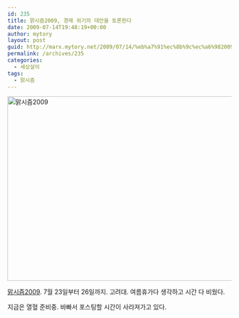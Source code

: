 ```yaml
---
id: 235
title: 맑시즘2009, 경제 위기의 대안을 토론한다
date: 2009-07-14T19:48:19+00:00
author: mytory
layout: post
guid: http://marx.mytory.net/2009/07/14/%eb%a7%91%ec%8b%9c%ec%a6%982009-%ea%b2%bd%ec%a0%9c-%ec%9c%84%ea%b8%b0%ec%9d%98-%eb%8c%80%ec%95%88%ec%9d%84-%ed%86%a0%eb%a1%a0%ed%95%9c%eb%8b%a4/
permalink: /archives/235
categories:
  - 세상살이
tags:
  - 맑시즘
---
```

<a style="display: block;" href="http://www.marxism.or.kr" target="_blank" title="[http://www.marxism.or.kr]로 이동합니다."><img src="http://marx.mytory.net/wp-content/uploads/1/cfile25.uf.153712124A5CE0381F307F.jpg" class="aligncenter" width="610" height="415" alt="맑시즘2009" filename="cfile25.uf.153712124A5CE0381F307F.jpg" filemime="" /></a>

<a href="http://www.marxism.or.kr" target="_blank" title="[http://www.marxism.or.kr]로 이동합니다.">맑시즘2009</a>. 7월 23일부터 26일까지. 고려대. 여름휴가다 생각하고 시간 다 비웠다.

지금은 열혈 준비중. 바빠서 포스팅할 시간이 사라져가고 있다.